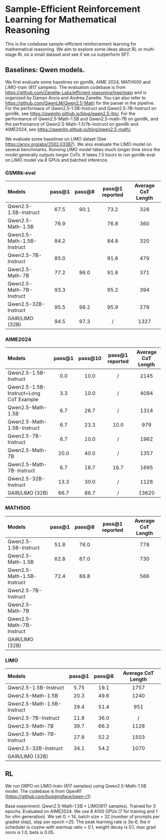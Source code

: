 # Sample-Efficient Reinforcement Learning for Mathematical Reasoning

This is the codebase sample-efficient reinforcement learning for mathematical reasoning. We aim to explore some ideas about RL or multi-stage RL on a small dataset and see if we ca outperform SFT.


## Baselines: Qwen models.
We first evaluate some baselines on gsm8k, AIME 2024, MATH500 and LIMO-train (817 samples).
The evaluation codebase is from https://github.com/Zanette-Labs/efficient-reasoning/tree/main and is organized by Daman Arora and Andrea Zanette.
You can also refer to https://github.com/QwenLM/Qwen2.5-Math for the parser in the pipeline.
For the performace of Qwen2.5-1.5B-Instruct and Qwen2.5-7B-Instruct on gsm8k, see https://qwenlm.github.io/blog/qwen2.5-llm/.
For the performance of Qwen2.5-Math-1.5B and Qwen2.5-math-7B on gsm8k, and the perfromance of Qwen2.5-Math-1.5/7b-Instruct on gsm8k and AIME2024, see https://qwenlm.github.io/blog/qwen2.5-math/.

We evaluate some baselines on LIMO dataet (See https://arxiv.org/abs/2502.03387).
We also evaluate the LIMO model on several benchmarks.
Running LIMO model takes much longer time since the model generally outputs longer CoTs. It takes 1.5 hours to run gsm8k-eval on LIMO model via 8 GPUs and batched inference.

### GSM8k-eval
| Models| pass@1| pass@8 | pass@1 reported | Average CoT Length |
|:-----------------|:------------------:|:------------------:|:------------------:|:------------------:|
|  Qwen2.5-1.5B-Instruct | 67.5 | 90.1 | 73.2 | 328 |
|  Qwen2.5-Math-1.5B | 76.9 | | 76.8 | 360 |
|  Qwen2.5-Math-1.5B-Instruct | 84.2 | | 84.8 | 320 |
|  Qwen2.5-7B-Instruct |85.0 | | 91.6 | 479 |   
|  Qwen2.5-Math-7B |77.2 | 96.0| 91.6 | 371 |   
|  Qwen2.5-Math-7B-Instruct | 93.3 | | 95.2 | 394 |         
|  Qwen2.5-32B-Instruct |95.5 | 98.2 | 95.9 | 279 |
|  GAIR/LIMO (32B) | 94.5 | 97.3 | / | 1327 |

### AIME2024
| Models| pass@1| pass@10| pass@1 reported | Average CoT Length |
|:------------------------------|:-----------------------:|:-----------------------:|:-----------------------:|:-----------------------:|
|  Qwen2.5-1.5B-Instruct | 0.0 | 10.0 | / | 2145 |
|  Qwen2.5-1.5B-Instruct+Long CoT Example | 3.3 | 10.0 | / | 4094 |
|  Qwen2.5-Math-1.5B | 6.7 | 26.7 | / | 1314 |
|  Qwen2.5-Math-1.5B-Instruct | 6.7 | 23.3 | 10.0 | 979 |
|  Qwen2.5-7B-Instruct | 6.7 | 10.0 | / | 1962 |
|  Qwen2.5-Math-7B | 20.0 | 40.0 | / | 1357|
|  Qwen2.5-Math-7B-Instruct | 6.7 | 16.7 | 16.7 | 1695 |
|  Qwen2.5-32B-Instruct | 13.3 | 30.0 | / | 1128 |
|  GAIR/LIMO (32B) | 66.7 |86.7 |/ | 13620|

### MATH500
| Models| pass@1| pass@8 | pass@1 reported | Average CoT Length |
|:------------------------------|:-----------------------:|:----------------------------:|:----------------------------:|:----------------------------:|
|  Qwen2.5-1.5B-Instruct | 51.8 | 76.0 | |778 |
|  Qwen2.5-Math-1.5B | 62.8 | 87.0 | |730 |
|  Qwen2.5-Math-1.5B-Instruct | 72.4| 88.8 | | 566|
|  Qwen2.5-7B-Instruct | |  | | |
|  Qwen2.5-Math-7B | |  | | |
|  Qwen2.5-Math-7B-Instruct | |  | | |
|  GAIR/LIMO (32B) |  | | | |

### LIMO
| Models| pass@1| pass@8| Average CoT Length |
|:------------------------------|:-----------------------:|:-----------------------:|:-----------------------:|  
|  Qwen2.5-1.5B-Instruct | 5.75| 19.1 | 1757 |
|  Qwen2.5-Math-1.5B | 20.3 | 49.6 | 1240|
|  Qwen2.5-Math-1.5B-Instruct | 29.4 | 51.4 | 951 |
|  Qwen2.5-7B-Instruct | 11.8 | 36.0 | /|
|  Qwen2.5-Math-7B | 39.7 | 66.3 | 1128 |
|  Qwen2.5-Math-7B-Instruct | 27.9 | 52.2 | 1503 |
|  Qwen2.5-32B-Instruct | 34.1 | 54.2 |1070 |
|  GAIR/LIMO (32B) |  | | | |


## RL
We run GRPO on LIMO-train (817 samples) using Qwen2.5-Math-1.5B model. The codebase is from OpenR1 (https://github.com/huggingface/open-r1).

Base experiment: Qwen2.5-Math-1.5B + LIMO(817 samples). Trained for 3 epochs. Evaluated on AIME2024. We use 8 A100 GPUs (7 for training and 1 for vllm generation). We set G = 14, batch size = 32 (number of prompts per gradiet step), step per epoch =25. The peak learning rate is 3e-6, the lr scheduler is cosine with warmup ratio = 0.1, weight decay is 0.1, max grad norm is 1.0, beta is 0.05.

